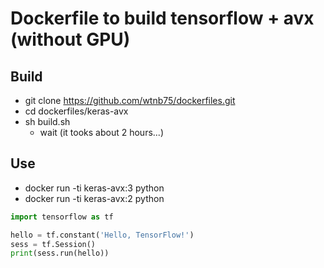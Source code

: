 # Dockerfile to build tensorflow + avx (without GPU)

## Build

- git clone https://github.com/wtnb75/dockerfiles.git
- cd dockerfiles/keras-avx
- sh build.sh
  - wait (it tooks about 2 hours...)

## Use

- docker run -ti keras-avx:3 python
- docker run -ti keras-avx:2 python

```python
import tensorflow as tf

hello = tf.constant('Hello, TensorFlow!')
sess = tf.Session()
print(sess.run(hello))
```
